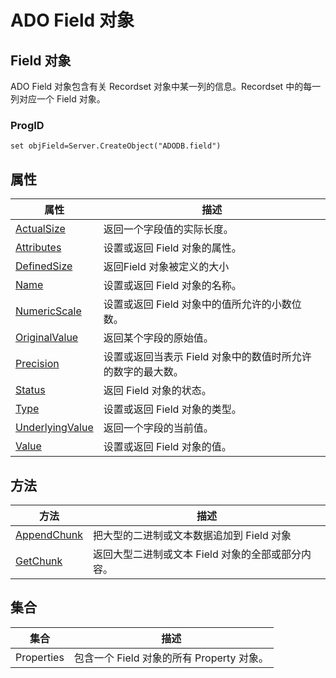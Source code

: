# ADO Field 对象

## Field 对象

ADO Field 对象包含有关 Recordset 对象中某一列的信息。Recordset 中的每一列对应一个 Field 对象。

### ProgID

```
set objField=Server.CreateObject("ADODB.field")
```

## 属性

| 属性 | 描述 |
| --- | --- |
| [ActualSize](/ado/prop_field_size.asp) | 返回一个字段值的实际长度。 |
| [Attributes](/ado/prop_field_attributes.asp) | 设置或返回 Field 对象的属性。 |
| [DefinedSize](/ado/prop_field_size.asp) | 返回Field 对象被定义的大小 |
| [Name](/ado/prop_field_name.asp) | 设置或返回 Field 对象的名称。 |
| [NumericScale](/ado/prop_field_numericscale.asp) | 设置或返回 Field 对象中的值所允许的小数位数。 |
| [OriginalValue](/ado/prop_field_originalvalue_underlyingvalue.asp) | 返回某个字段的原始值。 |
| [Precision](/ado/prop_field_precision.asp) | 设置或返回当表示 Field 对象中的数值时所允许的数字的最大数。 |
| [Status](/ado/prop_field_status.asp) | 返回 Field 对象的状态。 |
| [Type](/ado/prop_field_type.asp) | 设置或返回 Field 对象的类型。 |
| [UnderlyingValue](/ado/prop_field_originalvalue_underlyingvalue.asp) | 返回一个字段的当前值。 |
| [Value](/ado/prop_field_value.asp) | 设置或返回 Field 对象的值。 |

## 方法

| 方法 | 描述 |
| --- | --- |
| [AppendChunk](/ado/met_field_appendchunk.asp) | 把大型的二进制或文本数据追加到 Field 对象 |
| [GetChunk](/ado/met_field_getchunk.asp) | 返回大型二进制或文本 Field 对象的全部或部分内容。 |

## 集合

| 集合 | 描述 |
| --- | --- |
| Properties | 包含一个 Field 对象的所有 Property 对象。 |

